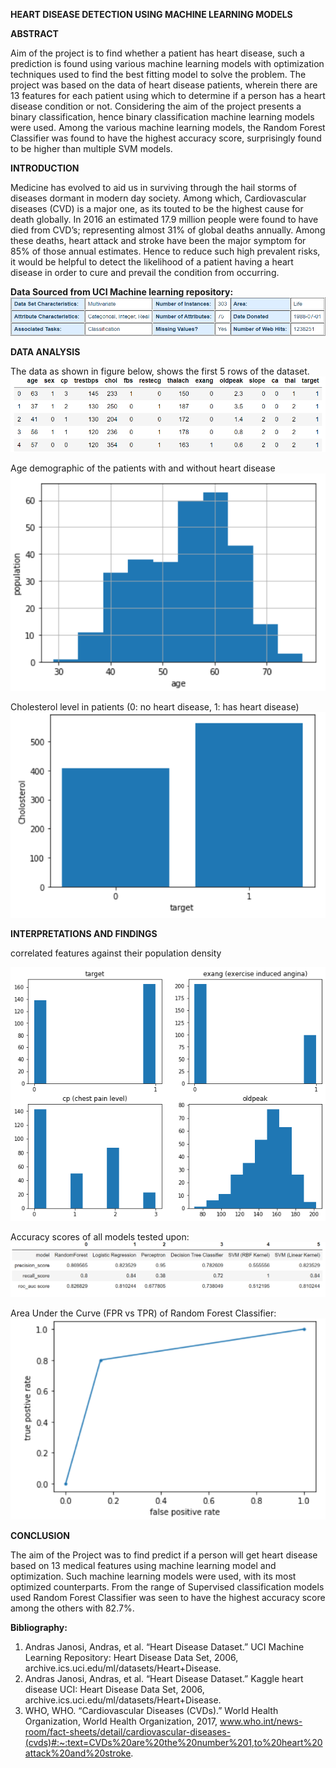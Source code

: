 <b>HEART DISEASE DETECTION USING MACHINE LEARNING MODELS</b>

<b>
ABSTRACT
</b>

Aim of the project is to find whether a patient has heart disease, such a prediction is found using various machine learning models with optimization techniques used to find the best fitting model to solve the problem. The project was based on the data of heart disease patients, wherein there are 13 features for each patient using which to determine if a person has a heart disease condition or not. Considering the aim of the project presents a binary classification, hence binary classification machine learning models were used. Among the various machine learning models, the Random Forest Classifier was found to have the highest accuracy score, surprisingly found to be higher than multiple SVM models. 

<b>
INTRODUCTION 
</b>

Medicine has evolved to aid us in surviving through the hail storms of diseases dormant in modern day society. Among which, Cardiovascular diseases (CVD) is a major one, as its touted to be the highest cause for death globally. In 2016 an estimated 17.9 million people were found to have died from CVD’s; representing almost 31% of global deaths annually. Among these deaths, heart attack and stroke have been the major symptom for 85% of those annual estimates. Hence to reduce such high prevalent risks, it would be helpful to detect the likelihood of a patient having a heart disease in order to cure and prevail the condition from occurring. 


<b> Data Sourced from UCI Machine learning repository:</b>
![Orignal Dataset Information](all_images/data_inforamtion.png)


<b> 
DATA ANALYSIS
</b>

The data as shown in figure below, shows the first 5 rows of the dataset. 
![Head of Dataset](all_images/data_head.png)


Age demographic of the patients with and without heart disease
![Age histogram](all_images/age_demograpjic.png)


Cholesterol level in patients (0: no heart disease, 1: has heart disease)
![Chol level histogram](all_images/chol.png)


<b>
INTERPRETATIONS AND FINDINGS
</b>

correlated features against their population density

![Findings](all_images/feature_scatrer_matic.png)


Accuracy scores of all models tested upon:
![accuracy](all_images/all_scores.png)


Area Under the Curve (FPR vs TPR) of Random Forest Classifier:
![AUC curve](all_images/auc_random_forest.png)


<b>
CONCLUSION
</b>

The aim of the Project was to find predict if a person will get heart disease based on 13 medical features using machine learning model and optimization. Such machine learning models were used, with its most optimized counterparts. From the range of Supervised classification models used Random Forest Classifier was seen to have the highest accuracy score among the others with 82.7%. 

<b> Bibliography: </b>
 1. Andras Janosi, Andras, et al. “Heart Disease Dataset.” UCI Machine Learning Repository: Heart Disease Data Set, 2006, archive.ics.uci.edu/ml/datasets/Heart+Disease.
2. Andras Janosi, Andras, et al. “Heart Disease Dataset.” Kaggle heart disease UCI: Heart Disease Data Set, 2006, archive.ics.uci.edu/ml/datasets/Heart+Disease.
3. WHO, WHO. “Cardiovascular Diseases (CVDs).” World Health Organization, World Health Organization, 2017, www.who.int/news-room/fact-sheets/detail/cardiovascular-diseases-(cvds)#:~:text=CVDs%20are%20the%20number%201,to%20heart%20attack%20and%20stroke.

